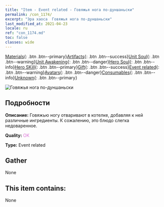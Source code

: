```yaml
---
title: "Item - Event related - Говяжья нога по-дуншаньски"
permalink: /con_1174/
excerpt: "Эра хаоса  Говяжья нога по-дуншаньски"
last_modified_at: 2021-04-23
locale: ru
ref: "con_1174.md"
toc: false
classes: wide
---
```

 [Materials](/ItemsRU/){: .btn .btn--primary}[Artifacts](/ItemsRU/Artifacts/){: .btn .btn--success}[Unit Soul](/ItemsRU/UnitSoul/){: .btn .btn--warning}[Unit Awakening](/ItemsRU/UnitAwakening/){: .btn .btn--danger}[Hero Soul](/ItemsRU/HeroSoul/){: .btn .btn--info}[Hero SKill](/ItemsRU/HeroSkill/){: .btn .btn--primary}[Gift](/ItemsRU/Gift/){: .btn .btn--success}[Event related](/ItemsRU/Events/){: .btn .btn--warning}[Avatars](/ItemsRU/Avatars/){: .btn .btn--danger}[Consumables](/ItemsRU/Consumables/){: .btn .btn--info}[Unknown](/ItemsRU/Unknown/){: .btn .btn--primary}

 ![Говяжья нога по-дуншаньски](/images/t/i_81511221.png)

## Подробности
 **Описание:** Говяжью ногу отваривают в котелке, добавляя к ней различные ингредиенты. К сожалению, это блюдо слегка недоваренное.

 **Quality:** <span style="color: #DA70D6">OK</span>

 **Type:** Event related

## Gather

  None

## This item contains:

  None

